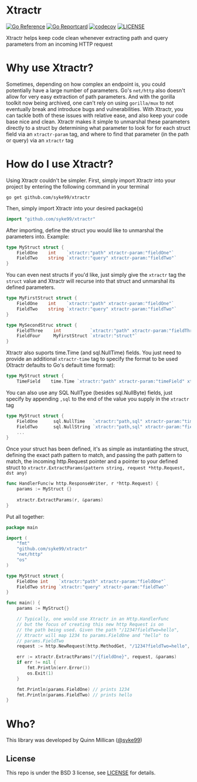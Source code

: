 Xtractr
=====

[![Go Reference](https://pkg.go.dev/badge/github.com/syke99/xtractr.svg)](https://pkg.go.dev/github.com/syke99/xtractr)
[![Go Reportcard](https://goreportcard.com/badge/github.com/syke99/xtractr)](https://goreportcard.com/report/github.com/syke99/xtractr)
[![codecov](https://codecov.io/gh/syke99/Xtractr/branch/main/graph/badge.svg?token=NAmOLNyTgw)](https://codecov.io/gh/syke99/Xtractr)
[![LICENSE](https://img.shields.io/github/license/syke99/xtractr)](https://pkg.go.dev/github.com/syke99/xtractr/blob/master/LICENSE)

Xtractr helps keep code clean whenever extracting path and query parameters from an incoming HTTP request


Why use Xtractr?
=====

Sometimes, depending on how complex an endpoint is, you could potentially have a large number of parameters. Go's `net/http` also doesn't allow
for very easy extraction of path parameters. And with the gorilla toolkit now being archived, one can't rely on using `gorilla/mux` to not eventually
break and introduce bugs and vulnerabilities. With Xtractr, you can tackle both of these issues with relative ease, and also keep your code base
nice and clean. Xtractr makes it simple to unmarshal these parameters directly to a struct by determining what parameter to look for for each struct
field via an `xtractr-param` tag, and where to find that parameter (in the path or query) via an `xtractr` tag

How do I use Xtractr?
=====

Using Xtractr couldn't be simpler. First, simply import Xtractr into your project by entering the following command in your terminal

```
go get github.com/syke99/xtractr
```

Then, simply import Xtractr into your desired package(s)

```go
import "github.com/syke99/xtractr"
```

After importing, define the struct you would like to unmarshal the parameters into. Example:

```go
type MyStruct struct {
	FieldOne    int    `xtractr:"path" xtractr-param:"fieldOne"`
	FieldTwo    string `xtractr:"query" xtractr-param:"fieldTwo"`
}
```

You can even nest structs if you'd like, just simply give the `xtractr` tag the `struct` value and Xtractr 
will recurse into that struct and unmarshal its defined parameters.

```go
type MyFirstStruct struct {
    FieldOne    int    `xtractr:"path" xtractr-param:"fieldOne"`
    FieldTwo    string `xtractr:"query" xtractr-param:"fieldTwo"`
}

type MySecondStruc struct {
    FieldThree    int           `xtractr:"path" xtractr-param:"fieldThree"`
    FieldFour     MyFirstStruct `xtractr:"struct"`
}
```

Xtractr also suports time.Time (and sql.NullTime) fields. You just need to provide an additional `xtractr-time`
tag to specify the format to be used (Xtractr defaults to Go's default time format):

```go
type MyStruct struct {
    TimeField    time.Time `xtractr:"path" xtractr-param:"timeField" xtractr-time:"ISO80601"` // xtractr supports this (YYYY-MM-DD) ISO8601 format}
```

You can also use any SQL NullType (besides sql.NullByte) fields, just specify by appending `,sql` to the end
of the value you supply in the `xtractr` tag

```go
type MyStruct struct {
    FieldOne      sql.NullTime   `xtractr:"path,sql" xtractr-param:"timeField" xtractr-time:"ISO80601"` // xtractr supports this (YYYY-MM-DD) ISO8601 format
    FieldTwo      sql.NullString `xtractr:"path,sql" xtractr-param:"fieldTwo"`
    ...
}
```

Once your struct has been defined, it's as simple as instantiating the struct, defining the exact path
pattern to match, and passing the path pattern to match, the incoming http.Request pointer and a pointer
to your defined struct to `xtractr.ExtractParams(pattern string, request *http.Request, dst any)`

```go
func HandlerFunc(w http.ResponseWriter, r *http.Request) {
	params := MyStruct {}
	
	xtractr.ExtractParams(r, &params)
}
```

Put all together:

```go
package main

import (
	"fmt"
	"github.com/syke99/xtractr"
	"net/http"
	"os"
)

type MyStruct struct {
	FieldOne int    `xtractr:"path" xtractr-param:"fieldOne"`
	FieldTwo string `xtractr:"query" xtractr-param:"fieldTwo"`
}

func main() {
	params := MyStruct{}

	// Typically, one would use Xtractr in an Http.HandlerFunc
	// but the focus of creating this new http Request is on
	// the path being used. Given the path "/1234?fieldTwo=hello",
	// Xtractr will map 1234 to params.FieldOne and "hello" to
	// params.FieldTwo
	request := http.NewRequest(http.MethodGet, "/1234?fieldTwo=hello", nil)

	err := xtractr.ExtractParams("/{fieldOne}", request, &params)
	if err != nil {
		fmt.Println(err.Error())
		os.Exit(1)
	}

	fmt.Println(params.FieldOne) // prints 1234
	fmt.Println(params.FieldTwo) // prints hello
}
```

Who?
====

This library was developed by Quinn Millican ([@syke99](https://github.com/syke99))


## License

This repo is under the BSD 3 license, see [LICENSE](../LICENSE) for details.

